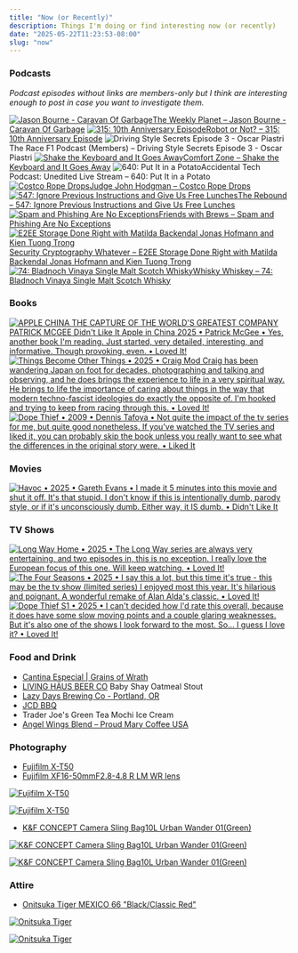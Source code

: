 ```yaml
---
title: "Now (or Recently)"
description: Things I'm doing or find interesting now (or recently)
date: "2025-05-22T11:23:53-08:00"
slug: "now"
---
```


### Podcasts

*Podcast episodes without links are members-only but I think are interesting enough to post in case you want to investigate them.*
<div class="podcast-episodes">

[![Jason Bourne - Caravan Of Garbage](../../assets/images/oc_artwork/3737329021142913-087c6cb8-764b-4f59-afc8-d7cf2f5097e2.png)](https://overcast.fm/+1HFLi2x4E)[The Weekly Planet – Jason Bourne - Caravan Of Garbage](https://overcast.fm/+1HFLi2x4E)
[![315: 10th Anniversary Episode](../../assets/images/oc_artwork/327487348347902-66e2ce1f-69fd-425a-a3dd-b760c1cf9090.png)](https://overcast.fm/+Ep2RcRE_4)[Robot or Not? – 315: 10th Anniversary Episode](https://overcast.fm/+Ep2RcRE_4)
![Driving Style Secrets Episode 3 - Oscar Piastri](../../assets/images/oc_artwork/5523677212650004-ea466633-f6b8-415b-8f2b-5d9c65ca10c1.png)The Race F1 Podcast (Members) – Driving Style Secrets Episode 3 - Oscar Piastri
[![Shake the Keyboard and It Goes Away](../../assets/images/oc_artwork/5130548921319904-b376a406-b9ae-46b7-821e-d2a981791b08.png)](https://overcast.fm/+BI6NQH1QeA)[Comfort Zone – Shake the Keyboard and It Goes Away](https://overcast.fm/+BI6NQH1QeA)
![640: Put It in a Potato](../../assets/images/oc_artwork/5585879198389287-d4d623dd-95c6-4dd1-8a55-7c55569de836.png)Accidental Tech Podcast: Unedited Live Stream – 640: Put It in a Potato
[![Costco Rope Drops](../../assets/images/oc_artwork/1698966347106993-60d9efae-a3af-4648-8e39-f665c97bd361.png)](https://overcast.fm/+YJM22ayrE)[Judge John Hodgman – Costco Rope Drops](https://overcast.fm/+YJM22ayrE)
[![547: Ignore Previous Instructions and Give Us Free Lunches](../../assets/images/oc_artwork/245012822735943-387953dc-883b-4741-83fe-0c769f7a23d1.png)](https://overcast.fm/+De1n5DvEc)[The Rebound – 547: Ignore Previous Instructions and Give Us Free Lunches](https://overcast.fm/+De1n5DvEc)
[![Spam and Phishing Are No Exceptions](../../assets/images/oc_artwork/4312414370349717-5353c9eb-3a1c-4988-9699-c72116a38770.png)](https://overcast.fm/+9SHjarQpU)[Friends with Brews – Spam and Phishing Are No Exceptions](https://overcast.fm/+9SHjarQpU)
[![E2EE Storage Done Right with Matilda Backendal Jonas Hofmann and Kien Tuong Trong](../../assets/images/oc_artwork/3505180281436695-259e5690-9a16-411a-86e4-955620111f1d.png)](https://overcast.fm/+xz8WGMehc)[Security Cryptography Whatever – E2EE Storage Done Right with Matilda Backendal Jonas Hofmann and Kien Tuong Trong](https://overcast.fm/+xz8WGMehc)
[![74: Bladnoch Vinaya Single Malt Scotch Whisky](../../assets/images/oc_artwork/5287027254161338-5f65cb63-107e-4040-ade3-c73f91c345d8.png)](https://overcast.fm/+BLIhfVm77o)[Whisky Whiskey – 74: Bladnoch Vinaya Single Malt Scotch Whisky](https://overcast.fm/+BLIhfVm77o)

</div>

### Books

[<span hidden>Apple in China • 2025 • Patrick McGee • Yes, another book I'm reading. Just started, very detailed, interesting, and informative. Though provoking, even. • Loved It!</span>
![APPLE CHINA THE CAPTURE OF THE WORLD'S GREATEST COMPANY PATRICK MCGEE Didn't Like It Apple in China 2025 • Patrick McGee • Yes, another book I'm reading. Just started, very detailed, interesting, and informative. Though provoking, even. • Loved It!](../../assets/images/posts/PngImage4E66B0E7360-review-453b70ef-bc9d-4c44-b396-2661a9985c76.png)](/images/posts/PngImage4E66B0E7360-review-453b70ef-bc9d-4c44-b396-2661a9985c76.jpg)
[<span hidden>Things Become Other Things • 2025 • Craig Mod Craig has been wandering Japan on foot for decades, photographing and talking and observing, and he does brings the experience to life in a very spiritual way. He brings to life the importance of caring about things in the way that modern techno-fascist ideologies do exactly the opposite of. I'm hooked and trying to keep from racing through this. • Loved It!</span>
![Things Become Other Things • 2025 • Craig Mod Craig has been wandering Japan on foot for decades, photographing and talking and observing, and he does brings the experience to life in a very spiritual way. He brings to life the importance of caring about things in the way that modern techno-fascist ideologies do exactly the opposite of. I'm hooked and trying to keep from racing through this. • Loved It!](../../assets/images/posts/PngImage448EBd8A8B0-review-f01235a8-8438-4a0b-9367-e774289563b4.png)](/images/posts/PngImage448EBd8A8B0-review-f01235a8-8438-4a0b-9367-e774289563b4.jpg)
[<span hidden>Dope Thief • 2009 • Dennis Tafoya • Not quite the impact of the tv series for me, but quite good nonetheless. If you've watched the TV series and liked it, you can probably skip the book unless you really want to see what the differences in the original story were. • Liked It</span>
![Dope Thief • 2009 • Dennis Tafoya • Not quite the impact of the tv series for me, but quite good nonetheless. If you've watched the TV series and liked it, you can probably skip the book unless you really want to see what the differences in the original story were. • Liked It](../../assets/images/posts/PngImage46E8Bc34D10-review-522d036e-737a-4984-b24e-5e2f3f730b24.png)](/images/posts/PngImage46E8Bc34D10-review-522d036e-737a-4984-b24e-5e2f3f730b24.jpg)

### Movies

[<span hidden>Havoc • 2025 • Gareth Evans • I made it 5 minutes into this movie and shut it off. It's that stupid. I don't know if this is intentionally dumb, parody style, or if it's unconsciously dumb. Either way, it IS dumb. • Didn't Like It</span>
![Havoc • 2025 • Gareth Evans • I made it 5 minutes into this movie and shut it off. It's that stupid. I don't know if this is intentionally dumb, parody style, or if it's unconsciously dumb. Either way, it IS dumb. • Didn't Like It](../../assets/images/posts/PngImage4Dfe875FA10-review-32855506-9d88-42ca-b103-16d3720538ae.png)](/images/posts/PngImage4Dfe875FA10-review-32855506-9d88-42ca-b103-16d3720538ae.jpg)

### TV Shows

[<span hidden>Long Way Home • 2025 • The Long Way series are always very entertaining, and two episodes in, this is no exception. I really love the European focus of this one. Will keep watching. • Loved It!</span>
![Long Way Home • 2025 • The Long Way series are always very entertaining, and two episodes in, this is no exception. I really love the European focus of this one. Will keep watching. • Loved It!](../../assets/images/posts/PngImage45C88D92520-review-176fb98d-e50d-4881-964a-f0cb2542add3.png)](/images/posts/PngImage45C88D92520-review-176fb98d-e50d-4881-964a-f0cb2542add3.jpg)
[<span hidden>The Four Seasons • 2025 • I say this a lot, but this time it's true - this may be the tv show (limited series) I enjoyed most this year. It's hilarious and poignant. A wonderful remake of Alan Alda's classic. • Loved It!</span>
![The Four Seasons • 2025 • I say this a lot, but this time it's true - this may be the tv show (limited series) I enjoyed most this year. It's hilarious and poignant. A wonderful remake of Alan Alda's classic. • Loved It!](../../assets/images/posts/PngImage4AdaA81BB80-review-bd8dd383-666c-455d-924d-c68ef4d41912.png)](/images/posts/PngImage4AdaA81BB80-review-bd8dd383-666c-455d-924d-c68ef4d41912.jpg)
[<span hidden>Dope Thief S1 • 2025 • I can't decided how l'd rate this overall, because it does have some slow moving points and a couple glaring weaknesses. But it's also one of the shows I look forward to the most. So... I guess I love it? • Loved It!</span>
![Dope Thief S1 • 2025 • I can't decided how l'd rate this overall, because it does have some slow moving points and a couple glaring weaknesses. But it's also one of the shows I look forward to the most. So... I guess I love it? • Loved It!](../../assets/images/posts/PngImage46C597C18A0-review-3be13a87-0e74-4863-ac6b-4ef5137449f6.png)](/images/posts/PngImage46C597C18A0-review-3be13a87-0e74-4863-ac6b-4ef5137449f6.jpg)

### Food and Drink

- [Cantina Especial | Grains of Wrath](https://gowbeer.com/beer/cantina-especial/)
- [LIVING HÄUS BEER CO](https://www.livinghausbeer.com/) Baby Shay Oatmeal Stout
- [Lazy Days Brewing Co - Portland, OR](https://lazydaysbrewing.com/)
- [JCD BBQ](https://www.jcdbbq.com/)
- Trader Joe's Green Tea Mochi Ice Cream
- [Angel Wings Blend – Proud Mary Coffee USA](https://proudmarycoffee.com/collections/all-coffee/products/angel-wings)

### Photography

- [Fujifilm X-T50](https://www.fujifilm-x.com/en-us/products/cameras/x-t50/)
- [Fujifilm XF16-50mmF2.8-4.8 R LM WR lens](https://www.fujifilm-x.com/global/products/lenses/xf16-50mmf28-48-r-lm-wr/)

[![Fujifilm X-T50](../../assets/images/posts/FujiTX50-2-4857DC40-E205-44B9-852D-A9F4CE0B3468.png)](/images/posts/FujiTX50-2-4857DC40-E205-44B9-852D-A9F4CE0B3468.jpg)  

[![Fujifilm X-T50](../../assets/images/posts/FujiTX50-4857DC40-E205-44B9-852D-A9F4CE0B3468.png)](/images/posts/FujiTX50-4857DC40-E205-44B9-852D-A9F4CE0B3468.jpg)  

- [K&F CONCEPT Camera Sling Bag10L Urban Wander 01(Green)](https://www.kfconcept.com/KF13.157V2-camera-sling-bag10l-urban-wander-01-green-)

[![K&F CONCEPT Camera Sling Bag10L Urban Wander 01(Green)](../../assets/images/posts/KFUrbanWander-E19E154C-38C8-4402-802E-D6AD1F4FE955.png)](/images/posts/KFUrbanWander-E19E154C-38C8-4402-802E-D6AD1F4FE955.jpg)  

[![K&F CONCEPT Camera Sling Bag10L Urban Wander 01(Green)](../../assets/images/posts/UrbanWander-E19E154C-38C8-4402-802E-D6AD1F4FE955.png)](/images/posts/UrbanWander-E19E154C-38C8-4402-802E-D6AD1F4FE955.jpg)  

### Attire

- [Onitsuka Tiger MEXICO 66 "Black/Classic Red"](https://www.onitsukatiger.com/jp/en-gl/product/mexico-66/1183c102_004.html)

[![Onitsuka Tiger](../../assets/images/posts/TigersBlackandRed-BAAD882F-3A67-43B1-8812-744703EAA373.png)](/images/posts/TigersBlackandRed-BAAD882F-3A67-43B1-8812-744703EAA373.jpg)

[![Onitsuka Tiger](../../assets/images/posts/OnitsukaTiger-B12A1D15-0983-4917-878F-78F383FEAD70.png)](/images/posts/OnitsukaTiger-B12A1D15-0983-4917-878F-78F383FEAD70.jpg)
